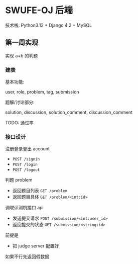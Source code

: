# SWUFE-OJ 后端

技术栈: Python3.12 + Django 4.2 + MySQL

## 第一周实现

实现 a+b 的判题

### 建表

基本功能:

user, role, problem, tag, submission

题解/讨论部分:

solution, discussion, solution_comment, discussion_comment

TODO: 通过率

### 接口设计

注册登录登出 account

- `POST /signin`
- `POST /login`
- `POST /logout`

判题 problem

- 返回题目列表 `GET /problem`
- 返回题目具体 `GET /problem/<int:id>`

调取评测机接口 api

- 发送提交请求 `POST /submission/<int:user_id>`
- 返回提交的状态 `GET /submission/<string:id>`

前提是

- 把 judge server 配置好

如果不行先返回假数据
